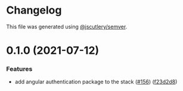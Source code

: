 # Changelog

This file was generated using [@jscutlery/semver](https://github.com/jscutlery/semver).

# 0.1.0 (2021-07-12)


### Features

* add angular authentication package to the stack ([#156](https://github.com/tractr/stack/issues/156)) ([f23d2d8](https://github.com/tractr/stack/commit/f23d2d8691b84fed688cbc67c94457080f5719bd))
